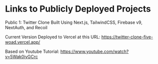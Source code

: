 # Links to Publicly Deployed Projects

Public 1: Twitter Clone Built Using Next.js, TailwindCSS, Firebase v9, NextAuth, and Recoil

Current Version Deployed to Vercel at this URL: https://twitter-clone-five-woad.vercel.app/

Based on Youtube Tutorial: https://www.youtube.com/watch?v=5Wak0iyGCrc
